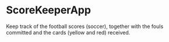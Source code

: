 # ScoreKeeperApp
Keep track of the football scores (soccer), together with the fouls committed
and the cards (yellow and red) received.

